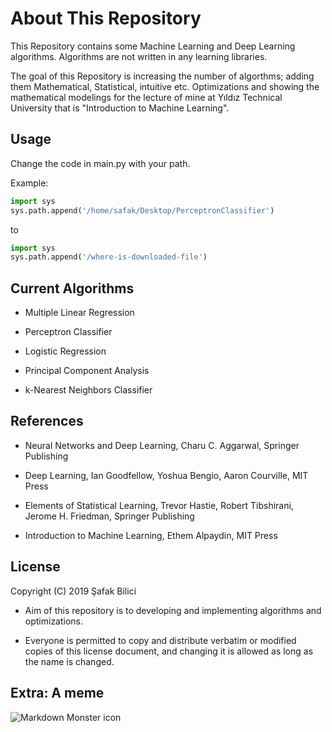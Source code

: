 # About This Repository

This Repository contains some Machine Learning and Deep Learning algorithms. Algorithms are not written in any learning libraries. 

The goal of this Repository is increasing the number of algorthms; adding them Mathematical, Statistical, intuitive etc. Optimizations and showing the mathematical modelings for the lecture of mine at Yıldız Technical University that is "Introduction to Machine Learning".

## Usage

Change the code in main.py with your path.

Example:
```python
import sys
sys.path.append('/home/safak/Desktop/PerceptronClassifier')
```
to
```python
import sys
sys.path.append('/where-is-downloaded-file')
```


## Current Algorithms

- Multiple Linear Regression

- Perceptron Classifier

- Logistic Regression

- Principal Component Analysis

- k-Nearest Neighbors Classifier

## References

- Neural Networks and Deep Learning, Charu C. Aggarwal, Springer Publishing

- Deep Learning, Ian Goodfellow, Yoshua Bengio, Aaron Courville, MIT Press

- Elements of Statistical Learning, Trevor Hastie, Robert Tibshirani, Jerome H. Friedman, Springer Publishing

- Introduction to Machine Learning, Ethem Alpaydin, MIT Press

## License
Copyright (C) 2019 Şafak Bilici

- Aim of this repository is to developing and implementing algorithms and optimizations.

- Everyone is permitted to copy and distribute verbatim or modified copies of this license document, and changing it is allowed as long as the name is changed. 

## Extra: A meme

<img src="https://scontent.fist7-1.fna.fbcdn.net/v/t1.0-9/80058782_2841318449253666_642582521149652992_n.jpg?_nc_cat=111&_nc_sid=110474&_nc_ohc=g0vxWQQP7ZQAX9M50_E&_nc_ht=scontent.fist7-1.fna&oh=a55ee044ae8e6e71910197c67ae841df&oe=5E9A3216"
     alt="Markdown Monster icon"
     style="float: left; margin-right: 5px;" />
